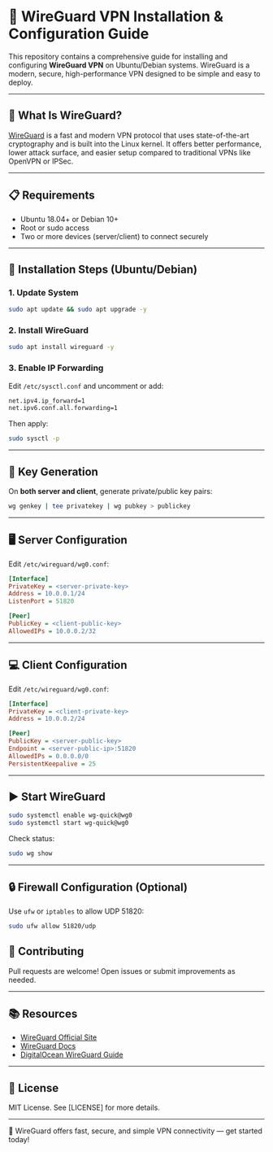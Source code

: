 # 🔐 WireGuard VPN Installation & Configuration Guide

This repository contains a comprehensive guide for installing and configuring **WireGuard VPN** on Ubuntu/Debian systems. WireGuard is a modern, secure, high-performance VPN designed to be simple and easy to deploy.

---

## 📘 What Is WireGuard?

[WireGuard](https://www.wireguard.com/) is a fast and modern VPN protocol that uses state-of-the-art cryptography and is built into the Linux kernel. It offers better performance, lower attack surface, and easier setup compared to traditional VPNs like OpenVPN or IPSec.

---

## 📋 Requirements

- Ubuntu 18.04+ or Debian 10+
- Root or sudo access
- Two or more devices (server/client) to connect securely

---

## 🚀 Installation Steps (Ubuntu/Debian)

### 1. Update System

```bash
sudo apt update && sudo apt upgrade -y
```

### 2. Install WireGuard

```bash
sudo apt install wireguard -y
```

### 3. Enable IP Forwarding

Edit `/etc/sysctl.conf` and uncomment or add:

```bash
net.ipv4.ip_forward=1
net.ipv6.conf.all.forwarding=1
```

Then apply:

```bash
sudo sysctl -p
```

---

## 🔐 Key Generation

On **both server and client**, generate private/public key pairs:

```bash
wg genkey | tee privatekey | wg pubkey > publickey
```

---

## 🖥 Server Configuration

Edit `/etc/wireguard/wg0.conf`:

```ini
[Interface]
PrivateKey = <server-private-key>
Address = 10.0.0.1/24
ListenPort = 51820

[Peer]
PublicKey = <client-public-key>
AllowedIPs = 10.0.0.2/32
```

---

## 💻 Client Configuration

Edit `/etc/wireguard/wg0.conf`:

```ini
[Interface]
PrivateKey = <client-private-key>
Address = 10.0.0.2/24

[Peer]
PublicKey = <server-public-key>
Endpoint = <server-public-ip>:51820
AllowedIPs = 0.0.0.0/0
PersistentKeepalive = 25
```

---

## ▶️ Start WireGuard

```bash
sudo systemctl enable wg-quick@wg0
sudo systemctl start wg-quick@wg0
```

Check status:

```bash
sudo wg show
```

---

## 🔒 Firewall Configuration (Optional)

Use `ufw` or `iptables` to allow UDP 51820:

```bash
sudo ufw allow 51820/udp
```

## 🤝 Contributing

Pull requests are welcome! Open issues or submit improvements as needed.

---

## 📚 Resources

- [WireGuard Official Site](https://www.wireguard.com/)
- [WireGuard Docs](https://www.wireguard.com/install/)
- [DigitalOcean WireGuard Guide](https://www.digitalocean.com/community/tutorials/how-to-set-up-wireguard-on-ubuntu-20-04)

---

## 📄 License

MIT License. See [LICENSE] for more details.

---

🔐 WireGuard offers fast, secure, and simple VPN connectivity — get started today!
